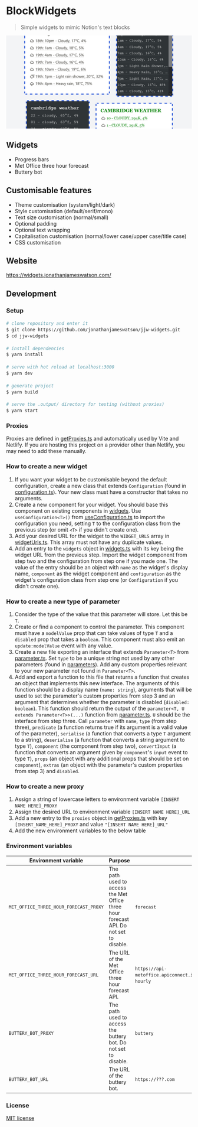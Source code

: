 # BlockWidgets

> Simple widgets to mimic Notion's text blocks

![Example widgets](examples.png)

## Widgets

- Progress bars
- Met Office three hour forecast
- Buttery bot

## Customisable features

- Theme customisation (system/light/dark)
- Style customisation (default/serif/mono)
- Text size customisation (normal/small)
- Optional padding
- Optional text wrapping
- Capitalisation customisation (normal/lower case/upper case/title case)
- CSS customisation

## Website

https://widgets.jonathanjameswatson.com/

## Development

### Setup

```bash
# clone repository and enter it
$ git clone https://github.com/jonathanjameswatson/jjw-widgets.git
$ cd jjw-widgets

# install dependencies
$ yarn install

# serve with hot reload at localhost:3000
$ yarn dev

# generate project
$ yarn build

# serve the .output/ directory for testing (without proxies)
$ yarn start
```

### Proxies

Proxies are defined in [getProxies.ts](./ts/getProxies.ts) and automatically used by Vite and Netlify. If you are hosting this project on a provider other than Netlify, you may need to add these manually.

### How to create a new widget

1. If you want your widget to be customisable beyond the default configuration, create a new class that extends `Configuration` (found in [configuration.ts](./ts/vueDependent/configurations/configuration.ts)). Your new class must have a constructor that takes no arguments.
2. Create a new component for your widget. You should base this component on existing components in [widgets](./components/widgets). Use `useConfiguration<T>()` from [useConfiguration.ts](./composables/useConfiguration.ts) to import the configuration you need, setting `T` to the configuration class from the previous step (or omit `<T>` if you didn't create one).
3. Add your desired URL for the widget to the `WIDGET_URLS` array in [widgetUrls.ts](./ts/widgetUrls.ts). This array must not have any duplicate values.
4. Add an entry to the `widgets` object in [widgets.ts](./ts/vueDependent/widgets.ts) with its key being the widget URL from the previous step. Import the widget component from step two and the configuration from step one if you made one. The value of the entry should be an object with `name` as the widget's display name, `component` as the widget component and `configuration` as the widget's configuration class from step one (or `Configuration` if you didn't create one).

### How to create a new type of parameter

1. Consider the type of the value that this parameter will store. Let this be `T`.
2. Create or find a component to control the parameter. This component must have a `modelValue` prop that can take values of type `T` and a `disabled` prop that takes a `boolean`. This component must also emit an `update:modelValue` event with any value.
3. Create a new file exporting an interface that extends `Parameter<T>` from [parameter.ts](./ts/vueDependent/parameters/parameter.ts). Set `type` to be a unique string not used by any other parameters (found in [parameters](./ts/vueDependent/parameters)). Add any custom properties relevant to your new parameter not found in `Parameter<T>`.
4. Add and export a function to this file that returns a function that creates an object that implements this new interface. The arguments of this function should be a display name (`name: string`), arguments that will be used to set the parameter's custom properties from step 3 and an argument that determines whether the parameter is disabled (`disabled: boolean`). This function should return the output of the `parameter<T, U extends Parameter<T>>(...)` function from [parameter.ts](./ts/vueDependent/parameters/parameter.ts). `U` should be the interface from step three. Call `parameter` with `name`, `type` (from step three), `predicate` (a function returns true if its argument is a valid value of the parameter), `serialise` (a function that converts a type `T` argument to a string), `deserialise` (a function that converts a string argument to type `T`), `component` (the component from step two), `convertInput` (a function that converts an argument given by `component`'s `input` event to type `T`), `props` (an object with any additional props that should be set on `component`), `extras` (an object with the parameter's custom properties from step 3) and `disabled`.

### How to create a new proxy

1. Assign a string of lowercase letters to environment variable `[INSERT NAME HERE]_PROXY`
2. Assign the desired URL to environment variable `[INSERT NAME HERE]_URL`
3. Add a new entry to the `proxies` object in [getProxies.ts](./ts/getProxies.ts) with key `[INSERT_NAME_HERE]_PROXY` and value `"[INSERT NAME HERE]_URL"`
4. Add the new environment variables to the below table

### Environment variables

| Environment variable                   | Purpose                                                                                | Example                                                                                              |
| -------------------------------------- | -------------------------------------------------------------------------------------- | ---------------------------------------------------------------------------------------------------- |
| `MET_OFFICE_THREE_HOUR_FORECAST_PROXY` | The path used to access the Met Office three hour forecast API. Do not set to disable. | `forecast`                                                                                           |
| `MET_OFFICE_THREE_HOUR_FORECAST_URL`   | The URL of the Met Office three hour forecast API.                                     | `https://api-metoffice.apiconnect.ibmcloud.com/metoffice/production/v0/forecasts/point/three-hourly` |
| `BUTTERY_BOT_PROXY`                    | The path used to access the buttery bot. Do not set to disable.                        | `buttery`                                                                                            |
| `BUTTERY_BOT_URL`                      | The URL of the buttery bot.                                                            | `https://???.com`                                                                                    |

### License

[MIT license](https://choosealicense.com/licenses/mit/)
